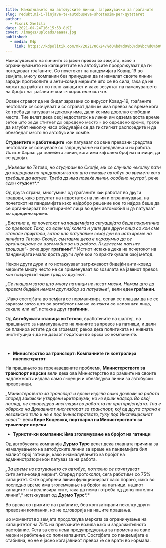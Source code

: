 ```yaml
---
title: Намалувањето на автобуските линии, загрижувачки за граѓаните
slug: reduktimi-i-linjave-te-autobuseve-shqetesim-per-qytetaret
author:
  - Fisnik Xhelili
date: 2021-06-24T16:15:53.819Z
cover: /images/uploads/aaaaa.jpg
published:
  - media: Kdp
    link: https://kdpolitik.com/mk/2021/06/24/%d0%bd%d0%b0%d0%bc%d0%b0%d0%bb%d1%83%d0%b2%d0%b0%d1%9a%d0%b5%d1%82%d0%be-%d0%bd%d0%b0-%d0%b0%d0%b2%d1%82%d0%be%d0%b1%d1%83%d1%81%d0%ba%d0%b8%d1%82%d0%b5-%d0%bb%d0%b8%d0%bd%d0%b8%d0%b8-%d0%b7%d0%b0/
---
```

Намалувањето на линиите за јавен превоз во земјата, како и ограничувањето на капацитетите на автобусите продолжуваат да ги погодуваат граѓаните. Со почетокот на пандемијата Ковид-19 во земјата, многу компании беа принудени да ги намалат своите линии заради протоколите и анти-ковид мерките што се во сила, така да не можат да работат со полн капацитет и како резултат на намалувањето на бројот на граѓаните кои ги користеле истите.

Освен стравот да не бидат заразени со вирусот Ковид-19, граѓаните честопати се соочуваат и со стравот дали ќе има превоз во време кога ќе треба да патуваат и доколку има, дали ќе има доволно слободни места. Тие велат дека овој недостаток на линии им одзема доста време затоа што за да стигнат до одредено место и во одредено време, треба да изгубат неколку часа обидувајќи се да ги стигнат распоредите и да обезбедат место во автобус или комбе.

**Студентите и работниците** кои патуваат со овие превозни средства честопати се соочувале со задоцнување на предавања и на работа. Истите бараат да повеќето линии, кога има најголем број на патници, да се удвојат.

*„Живеам во Тетово, но студирам во Скопје, ми се случило неколку пати да задоцнам на предавања затоа што немаше автобус во времето кога требаше да патува. Треба да има повеќе линии, особено наутро“,* рече еден **студент***.*

Од друга страна, многумина од граѓаните кои работат во други градови, како резултат на недостаток на линии и ограничувања, на почетокот на пандемијата како најдобро решение кое го најдоа беше да се организираат по четири-пет лица во еден автомобил и да патуваат во одредено време.

*„Вистина е, на почетокот на пандемијата ситуацијата беше покритична со превозот. Така, со еден мој колега и уште две други лица со кои сме станале пријатели, затоа што патувавме секој ден во исто време на линијата Тетово-Скопје, сметавме дека е поразумно да се организираме со автомобил за на работа. Ги делевме патните трошоци“-* рече друг **граѓанин***.* Истиот истакна дека на почетокот на пандемијата имало доста други луѓе кои го практикувале овој метод.

Некои други дури и го истакнуваат загриженост бидејќи анти-ковид мерките многу често не се применуваат во возилата на јавниот превоз кои поврзуваат еден град со другиот.

*„Се плашам затоа што многу патници не носат маски. Немам што да правам бидејќи немам друг избор за патување“*, вели еден **граѓанин**.

„Иако состојбата во земјата се нормализира, сепак се плашам да не се заразам затоа што во автобусот имаме контакти со непознати лица, сакале или не“, истакна друг **граѓанин**.

Од **Автобуската станица во Тетово**, вработените на шалтер, на прашањето за намалувањето на линиите за превоз на патници, и дали се планира истите да се зголемат, рекоа дека политиката на нивната институција е да не даваат податоци во врска со компаниите.

 

* **Министерство за транспорт: Компаниите ги контролира инспекторатот**

На прашањето за горенаведените проблеми, **Министерството за транспорт и врски** вели дека ова Министерство во рамките на своите надлежности издава само лиценци и обезбедува линии за автобуски превозници.

*„Министерството за транспорт и врски издава само дозволи за работа според законски утврдени критериуми, но не врши надзор. Во овој поглед, не спроведува инспекции во работата на претпријатијата. Тоа е обврска на Државниот инспекторат за транспорт, кој од друга страна е независно тело и не е под Министерството, туку под Инспекцискиот совет“-* вели **Кире Коцевски, портпарол на Министерството за транспорт и врски.**



* **Туристички компании: Има зголемување на бројот на патници**

Од автобуската компанија **Дурмо Турс** велат дека главната причина за намалувањето на автобуските линии за време на пандемијата бил малиот број патници, како и намалувањето на бројот на администратори кои патуваа за на работа.

*„За време на патувањето со автобус, потполно се почитуваат сите* анти-ковид мерки*. Според протоколот, сега работиме со 75% капацитет. Сите одобрени линии функционираат како порано, иако во последно време има зголемување на бројот на патници, нашиот капацитет ги реализира сите, така да нема потреба од дополнителни линии“,* истакнуваат од **Дурмо Турс***.*

Во врска со грижите на граѓаните, беа контактирани неколку други превозни компании, но не одговорија на нашите прашања.

Во моментот во земјата продолжува мерката за ограничување на капацитетот на 75% на превозните возила како и задолжителното растојание. Сега за сега нема предупредувања за промена на овие мерки и работење со полн капацитет. Состојбата со пандемијата е стабилна, но не е јасно кога јавниот превоз ќе се врати во нормала.